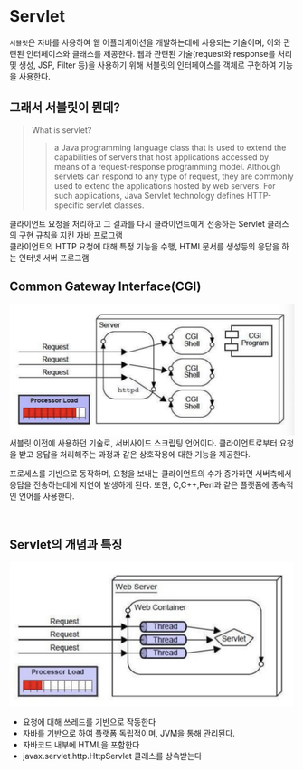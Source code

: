 <br>

# Servlet

`서블릿`은 자바를 사용하여 웹 어플리케이션을 개발하는데에 사용되는 기술이며, 이와 관련된 인터페이스와 클래스를 제공한다. 웹과 관련된 기술(request와 response를 처리 및 생성, JSP, Filter 등)을 사용하기 위해 서블릿의 인터페이스를 객체로 구현하여 기능을 사용한다.

## 그래서 서블릿이 뭔데?
>What is servlet?  
>>a Java programming language class that is used to extend the capabilities of servers that host applications accessed by means of a request-response programming model. Although servlets can respond to any type of request, they are commonly used to extend the applications hosted by web servers. For such applications, Java Servlet technology defines HTTP-specific servlet classes.

클라이언트 요청을 처리하고 그 결과를 다시 클라이언트에게 전송하는 Servlet 클래스의 구현 규칙을 지킨 자바 프로그램<br>
클라이언트의 HTTP 요청에 대해 특정 기능을 수행, HTML문서를 생성등의 응답을 하는 인터넷 서버 프로그램


## Common Gateway Interface(CGI)
<img src="/assets/images/servlet/servlet_cgi_process.png">
서블릿 이전에 사용하던 기술로, 서버사이드 스크립팅 언어이다. 클라이언트로부터 요청을 받고 응답을 처리해주는 과정과 같은 상호작용에 대한 기능을 제공한다.

프로세스를 기반으로 동작하며, 요청을 보내는 클라이언트의 수가 증가하면 서버측에서 응답을 전송하는데에 지연이 발생하게 된다.
또한, C,C++,Perl과 같은 플랫폼에 종속적인 언어를 사용한다.


<br>

## Servlet의 개념과 특징
<img src="/assets/images/servlet/servlet_overview.png">

- 요청에 대해 쓰레드를 기반으로 작동한다
- 자바를 기반으로 하여 플랫폼 독립적이며, JVM을 통해 관리된다.
- 자바코드 내부에 HTML을 포함한다
- javax.servlet.http.HttpServlet 클래스를 상속받는다
